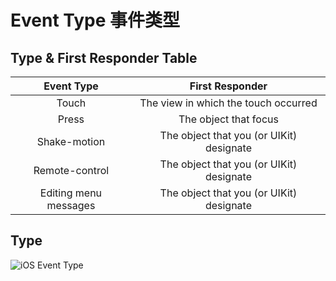 # Event Type 事件类型

## Type & First Responder Table
Event Type | First Responder
:-:|:-:
Touch | The view in which the touch occurred
Press | The object that focus
Shake-motion | The object that you (or UIKit) designate
Remote-control | The object that you (or UIKit) designate
Editing menu messages | The object that you (or UIKit) designate
## Type 
![iOS Event Type]()

